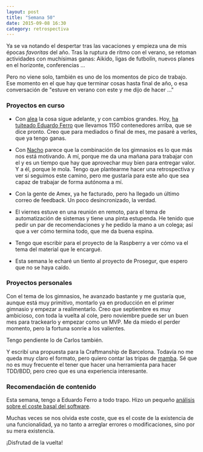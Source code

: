 ```yaml
---
layout: post
title: "Semana 50"
date: 2015-09-08 16:30
category: retrospectiva
---
```


Ya se va notando el despertar tras las vacaciones y empieza una de mis épocas
*favoritas* del año. Tras la ruptura de ritmo con el verano, se retoman
actividades con muchísimas ganas: Aikido, ligas de futbolín, nuevos planes en el
horizonte, conferencias ...

Pero no viene solo, también es uno de los momentos de pico de trabajo. Ese
momento en el que hay que terminar cosas hasta final de año, o esa conversación
de "estuve en verano con este y me dijo de hacer ..."

### Proyectos en curso

* Con [alea](http://alea-soluciones.com) la cosa sigue adelante, y con cambios
  grandes. Hoy, [ha tuiteado Eduardo
  Ferro](https://twitter.com/eferro/status/641224965958803456) que llevamos 1150
  contenedores arriba, que se dice pronto. Creo que para mediados o final de
  mes, me pasaré a verles, que ya tengo ganas.

* Con [Nacho](https://twitter.com/Nachokyoku) parece que la combinación de los
  gimnasios es lo que más nos está motivando. A mí, porque me da una mañana para
  trabajar con el y es un tiempo que hay que aprovechar muy bien para entregar
  valor. Y a él, porque le mola. Tengo que plantearme hacer una retrospectiva y
  ver si seguimos este camino, pero me gustaría para este año que sea capaz de
  trabajar de forma autónoma a mí.

* Con la gente de Amex, ya he facturado, pero ha llegado un último correo de
  feedback. Un poco desincronizado, la verdad.

* El viernes estuve en una reunión en remoto, para el tema de automatización de
  sistemas y tiene una pinta estupenda. He tenido que pedir un par de
  recomendaciones y he pedido la mano a un colega; así que a ver cómo termina
  todo, que me da buena espina.

* Tengo que escribir para el proyecto de la Raspberry a ver cómo va el tema del
  material que le encargué.

* Esta semana le echaré un tiento al proyecto de Prosegur, que espero que no se
  haya caído.

### Proyectos personales

Con el tema de los gimnasios, he avanzado bastante y me gustaría que, aunque
está muy primitivo, montarlo ya en producción en el primer gimnasio y empezar a
realimentarlo. Creo que septiembre es muy ambicioso, con toda la vuelta al cole,
pero noviembre puede ser un buen mes para trackearlo y empezar como un MVP. Me
da miedo el perder momento, pero la fortuna sonríe a los valientes.

Tengo pendiente lo de Carlos también.

Y escribí una propuesta para la Craftmanship de Barcelona. Todavía no me queda
muy claro el formato, pero quiero contar las tripas de
[mamba](http://nestorsalceda.github.io/mamba/). Sé que no es muy frecuente el
tener que hacer una herramienta para hacer TDD/BDD, pero creo que es una
experiencia interesante.

### Recomendación de contenido

Esta semana, tengo a Eduardo Ferro a todo trapo. Hizo un pequeño [análisis sobre
el coste basal del
software](http://www.eferro.net/2015/09/coste-basal-del-software-vs-capacidad.html).

Muchas veces se nos olvida este coste, que es el coste de la existencia de una
funcionalidad, ya no tanto a arreglar errores o modificaciones, sino por su mera
existencia.

¡Disfrutad de la vuelta!
